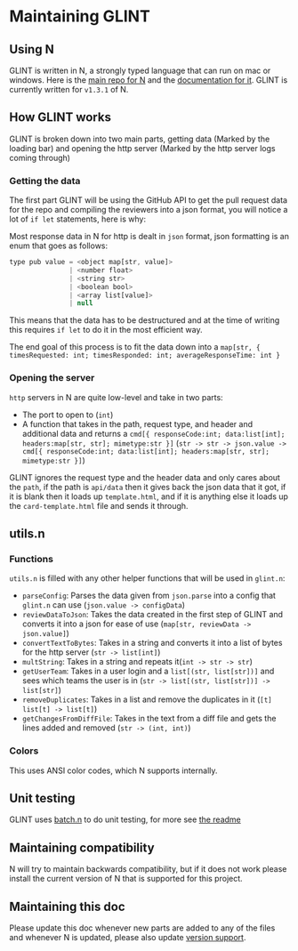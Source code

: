 # Maintaining GLINT

## Using N

GLINT is written in N, a strongly typed language that can run on mac or windows. Here is the [main repo for N](https://github.com/nbuilding/N-lang) and the [documentation for it](https://nbuilding.github.io/N-lang-docs). GLINT is currently written for `v1.3.1` of N.

## How GLINT works

GLINT is broken down into two main parts, getting data (Marked by the loading bar) and opening the http server (Marked by the http server logs coming through)

### Getting the data

The first part GLINT will be using the GitHub API to get the pull request data for the repo and compiling the reviewers into a json format, you will notice a lot of `if let` statements, here is why:

Most response data in N for http is dealt in `json` format, json formatting is an enum that goes as follows:
```js
type pub value = <object map[str, value]>
               | <number float>
               | <string str>
               | <boolean bool>
               | <array list[value]>
               | null
```

This means that the data has to be destructured and at the time of writing this requires `if let` to do it in the most efficient way.

The end goal of this process is to fit the data down into a `map[str, { timesRequested: int; timesResponded: int; averageResponseTime: int }`

### Opening the server

`http` servers in N are quite low-level and take in two parts:
- The port to open to (`int`)
- A function that takes in the path, request type, and header and additional data and returns a `cmd[{ responseCode:int; data:list[int]; headers:map[str, str]; mimetype:str }]` (`str -> str -> json.value -> cmd[{ responseCode:int; data:list[int]; headers:map[str, str]; mimetype:str }]`)

GLINT ignores the request type and the header data and only cares about the `path`, if the path is `api/data` then it gives back the json data that it got, if it is blank then it loads up `template.html`, and if it is anything else it loads up the `card-template.html` file and sends it through.

## utils.n

### Functions

`utils.n` is filled with any other helper functions that will be used in `glint.n`:
- `parseConfig`: Parses the data given from `json.parse` into a config that `glint.n` can use (`json.value -> configData`)
- `reviewDataToJson`: Takes the data created in the first step of GLINT and converts it into a json for ease of use (`map[str, reviewData -> json.value]`)
- `convertTextToBytes`: Takes in a string and converts it into a list of bytes for the http server (`str -> list[int]`)
- `multString`: Takes in a string and repeats it(`int -> str -> str`)
- `getUserTeam`: Takes in a user login and a `list[(str, list[str])]` and sees which teams the user is in (`str -> list[(str, list[str])] -> list[str]`)
- `removeDuplicates`: Takes in a list and remove the duplicates in it (`[t] list[t] -> list[t]`)
- `getChangesFromDiffFile`: Takes in the text from a diff file and gets the lines added and removed (`str -> (int, int)`)

### Colors

This uses ANSI color codes, which N supports internally.

## Unit testing

GLINT uses [batch.n](https://github.com/ashvin-ranjan/batch.n) to do unit testing, for more see [the readme](../.batch/README.md)

## Maintaining compatibility

N will try to maintain backwards compatibility, but if it does not work please install the current version of N that is supported for this project.

## Maintaining this doc

Please update this doc whenever new parts are added to any of the files and whenever N is updated, please also update [version support](./versionsupport.md).